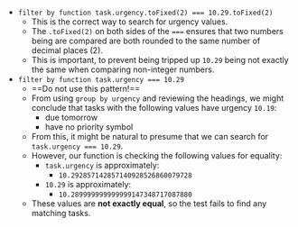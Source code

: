<!-- placeholder to force blank line before included text -->

- ```filter by function task.urgency.toFixed(2) === 10.29.toFixed(2)```
    - This is the correct way to search for urgency values.
    - The `.toFixed(2)` on both sides of the `===` ensures that two numbers being are compared are both rounded to the same number of decimal places (2).
    - This is important, to prevent being tripped up `10.29` being not exactly the same when comparing non-integer numbers.
- ```filter by function task.urgency === 10.29```
    - ==Do not use this pattern!==
    - From using `group by urgency` and reviewing the headings, we might conclude that tasks with the following values have urgency `10.19`:
        - due tomorrow
        - have no priority symbol
    - From this, it might be natural to presume that we can search for `task.urgency === 10.29`.
    - However, our function is checking the following values for equality:
        - `task.urgency` is approximately:
            - `10.292857142857140928526860079728`
        - `10.29` is approximately:
            - `10.289999999999999147348717087880`
    - These values are **not exactly equal**, so the test fails to find any matching tasks.


<!-- placeholder to force blank line after included text -->
